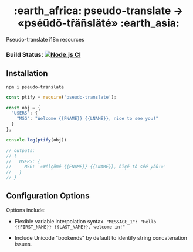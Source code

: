 <div align="center">
  <h1>:earth_africa: pseudo-translate → «pséüdö-třäñsläté» :earth_asia:</h1>
</div>


Pseudo-translate i18n resources

### Build Status: [![Node.js CI](https://github.com/rorsini/pseudo-translate-json/workflows/Node.js%20CI/badge.svg)](https://github.com/rorsini/pseudo-translate-json/actions?query=workflow%3A%22Node.js+CI%22)

## Installation

`npm i pseudo-translate`

```javascript
const ptify = require('pseudo-translate');

const obj = {
  "USERS": {
    "MSG": "Welcome {{FNAME}} {{LNAME}}, nice to see you!"
  }
};

console.log(ptify(obj))

// outputs:
// {
//   USERS: {
//     MSG: '«Wélçömé {{FNAME}} {{LNAME}}, ñïçé tö séé yöü!»'
//   }
// }
```


## Configuration Options

Options include:

* Flexible variable interpolation syntax. `"MESSAGE_1": "Hello {{FIRST_NAME}} {{LAST_NAME}}, welcome in!"`

* Include Unicode "bookends" by default to identify string concatenation issues.



